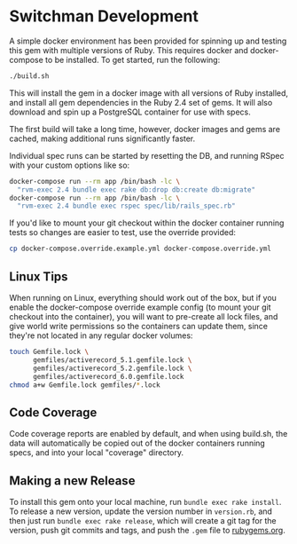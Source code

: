 # Switchman Development

A simple docker environment has been provided for spinning up and testing this
gem with multiple versions of Ruby. This requires docker and docker-compose to
be installed. To get started, run the following:

```bash
./build.sh
```

This will install the gem in a docker image with all versions of Ruby installed,
and install all gem dependencies in the Ruby 2.4 set of gems. It will also
download and spin up a PostgreSQL container for use with specs.

The first build will take a long time, however, docker images and gems are
cached, making additional runs significantly faster.

Individual spec runs can be started by resetting the DB, and running RSpec with
your custom options like so:

```bash
docker-compose run --rm app /bin/bash -lc \
  "rvm-exec 2.4 bundle exec rake db:drop db:create db:migrate"
docker-compose run --rm app /bin/bash -lc \
  "rvm-exec 2.4 bundle exec rspec spec/lib/rails_spec.rb"
```

If you'd like to mount your git checkout within the docker container running
tests so changes are easier to test, use the override provided:

```bash
cp docker-compose.override.example.yml docker-compose.override.yml
```

## Linux Tips

When running on Linux, everything should work out of the box, but if you enable
the docker-compose override example config (to mount your git checkout into the
container), you will want to pre-create all lock files, and give world write
permissions so the containers can update them, since they're not located in any
regular docker volumes:

```bash
touch Gemfile.lock \
      gemfiles/activerecord_5.1.gemfile.lock \
      gemfiles/activerecord_5.2.gemfile.lock \
      gemfiles/activerecord_6.0.gemfile.lock
chmod a+w Gemfile.lock gemfiles/*.lock
```

## Code Coverage

Code coverage reports are enabled by default, and when using build.sh, the data
will automatically be copied out of the docker containers running specs, and
into your local "coverage" directory.

## Making a new Release

To install this gem onto your local machine, run `bundle exec rake install`. To
release a new version, update the version number in `version.rb`, and then just
run `bundle exec rake release`, which will create a git tag for the version,
push git commits and tags, and push the `.gem` file to
[rubygems.org](https://rubygems.org).